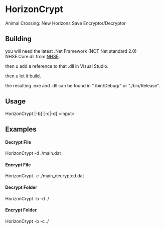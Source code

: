# HorizonCrypt
Animal Crossing: New Horizons Save Encryptor/Decryptor

## Building
you will need the latest .Net Framework (NOT Net standard 2.0) NHSE.Core.dll from [NHSE](https://github.com/kwsch/NHSE).

then u add a reference to that .dll in Visual Studio.

then u let it build.

the resulting .exe and .dll can be found in "./bin/Debug/" or "./bin/Release".

## Usage
HorizonCrypt \[-b\] \[-c|-d\] \<input\>

## Examples

#### Decrypt File
HorizonCrypt -d ./main.dat

#### Encrypt File
HorizonCrypt -c ./main_decrypted.dat

#### Decrypt Folder
HorizonCrypt -b -d ./

#### Encrypt Folder
HorizonCrypt -b -c ./
